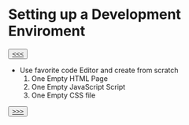 # Setting up a Development Enviroment

<button>[<<<](./01.7_README.md)</button>

- Use favorite code Editor and create from scratch
  1. One Empty HTML Page
  2. One Empty JavaScript Script
  3. One Empty CSS file

<button>[>>>](../02_Basics/02.1_README.md)</button>
